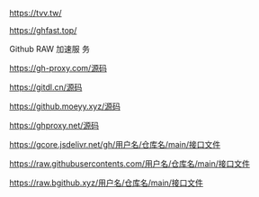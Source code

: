 https://tvv.tw/

https://ghfast.top/


Github RAW 加速服
务

https://gh-proxy.com/源码

https://gitdl.cn/源码 

https://github.moeyy.xyz/源码 

https://ghproxy.net/源码 

https://gcore.jsdelivr.net/gh/用户名/仓库名/main/接口文件

https://raw.githubusercontents.com/用户名/仓库名/main/接口文件

https://raw.bgithub.xyz/用户名/仓库名/main/接口文件
